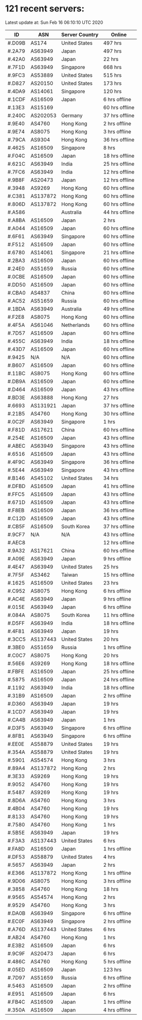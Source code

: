 # 121 recent servers:

Latest update at: Sun Feb 16 06:10:10 UTC 2020

| ID | ASN | Server Country | Online |
| -- | --- | -------------- | ------ |
| #.D09B | AS174 | United States | 497 hrs |
| #.2A79 | AS63949 | Japan | 497 hrs |
| #.42A0 | AS63949 | Japan | 22 hrs |
| #.7F1D | AS63949 | Singapore | 668 hrs |
| #.9FC3 | AS53889 | United States | 515 hrs |
| #.D827 | AS20150 | United States | 173 hrs |
| #.4DA9 | AS14061 | Singapore | 120 hrs |
| #.1CDF | AS16509 | Japan | 6 hrs offline |
| #.13E3 | AS15169 |  | 60 hrs offline |
| #.240C | AS202053 | Germany | 37 hrs offline |
| #.9E40 | AS4760 | Hong Kong | 2 hrs offline |
| #.9E74 | AS8075 | Hong Kong | 3 hrs offline |
| #.79CA | AS9304 | Hong Kong | 36 hrs offline |
| #.4625 | AS16509 | Singapore | 8 hrs |
| #.F04C | AS16509 | Japan | 18 hrs offline |
| #.621C | AS63949 | India | 25 hrs offline |
| #.7FC6 | AS63949 | India | 12 hrs offline |
| #.9B8F | AS20473 | Japan | 12 hrs offline |
| #.3948 | AS9269 | Hong Kong | 60 hrs offline |
| #.C381 | AS137872 | Hong Kong | 60 hrs offline |
| #.806D | AS137872 | Hong Kong | 60 hrs offline |
| #.A586 |  | Australia | 44 hrs offline |
| #.A8BA | AS16509 | Japan | 2 hrs |
| #.A044 | AS16509 | Japan | 60 hrs offline |
| #.6F61 | AS63949 | Singapore | 60 hrs offline |
| #.F512 | AS16509 | Japan | 60 hrs offline |
| #.6780 | AS14061 | Singapore | 21 hrs offline |
| #.2BA3 | AS16509 | Japan | 60 hrs offline |
| #.24E0 | AS51659 | Russia | 60 hrs offline |
| #.0CBE | AS16509 | Japan | 60 hrs offline |
| #.DD50 | AS16509 | Japan | 60 hrs offline |
| #.CBA0 | AS4837 | China | 60 hrs offline |
| #.AC52 | AS51659 | Russia | 60 hrs offline |
| #.1BDA | AS63949 | Australia | 49 hrs offline |
| #.F2E8 | AS8075 | Hong Kong | 60 hrs offline |
| #.4F5A | AS61046 | Netherlands | 60 hrs offline |
| #.7D57 | AS16509 | Japan | 60 hrs offline |
| #.455C | AS63949 | India | 18 hrs offline |
| #.43D7 | AS16509 | Japan | 60 hrs offline |
| #.9425 | N/A | N/A | 60 hrs offline |
| #.B607 | AS16509 | Japan | 60 hrs offline |
| #.11BC | AS8075 | Hong Kong | 60 hrs offline |
| #.DB9A | AS16509 | Japan | 60 hrs offline |
| #.D464 | AS16509 | Japan | 43 hrs offline |
| #.BD3E | AS63888 | Hong Kong | 27 hrs |
| #.6693 | AS131921 | Japan | 37 hrs offline |
| #.21B5 | AS4760 | Hong Kong | 30 hrs offline |
| #.0C2F | AS63949 | Singapore | 1 hrs |
| #.F81D | AS17621 | China | 60 hrs offline |
| #.254E | AS16509 | Japan | 43 hrs offline |
| #.ABEC | AS63949 | Singapore | 43 hrs offline |
| #.6516 | AS16509 | Japan | 43 hrs offline |
| #.4F9C | AS63949 | Singapore | 36 hrs offline |
| #.5E44 | AS63949 | Singapore | 43 hrs offline |
| #.B146 | AS45102 | United States | 34 hrs |
| #.DFBD | AS16509 | Japan | 41 hrs offline |
| #.FFC5 | AS16509 | Japan | 43 hrs offline |
| #.671D | AS16509 | Japan | 43 hrs offline |
| #.F8EB | AS16509 | Japan | 36 hrs offline |
| #.C12D | AS16509 | Japan | 43 hrs offline |
| #.CB5F | AS16509 | South Korea | 37 hrs offline |
| #.9CF7 | N/A | N/A | 43 hrs offline |
| #.AEC8 |  |  | 12 hrs offline |
| #.9A32 | AS17621 | China | 60 hrs offline |
| #.A09E | AS63949 | Japan | 9 hrs offline |
| #.4E47 | AS63949 | United States | 25 hrs |
| #.7F5F | AS3462 | Taiwan | 15 hrs offline |
| #.1625 | AS16509 | United States | 23 hrs |
| #.C952 | AS8075 | Hong Kong | 6 hrs offline |
| #.AC4E | AS63949 | Japan | 9 hrs offline |
| #.015E | AS63949 | Japan | 6 hrs offline |
| #.084A | AS8075 | South Korea | 11 hrs offline |
| #.D5FF | AS63949 | India | 18 hrs offline |
| #.4F81 | AS63949 | Japan | 19 hrs |
| #.3CC5 | AS137443 | United States | 20 hrs |
| #.3BE0 | AS51659 | Russia | 1 hrs offline |
| #.C0C7 | AS8075 | Hong Kong | 20 hrs |
| #.56E6 | AS9269 | Hong Kong | 18 hrs offline |
| #.FBFE | AS16509 | Japan | 25 hrs offline |
| #.5875 | AS16509 | Japan | 24 hrs offline |
| #.1192 | AS63949 | India | 18 hrs offline |
| #.31B9 | AS16509 | Japan | 2 hrs offline |
| #.D360 | AS63949 | Japan | 19 hrs |
| #.1CD7 | AS63949 | Japan | 19 hrs |
| #.CA4B | AS63949 | Japan | 1 hrs |
| #.D3F5 | AS63949 | Singapore | 6 hrs offline |
| #.8FB1 | AS63949 | Singapore | 6 hrs offline |
| #.EE0E | AS58879 | United States | 19 hrs |
| #.354A | AS58879 | United States | 19 hrs |
| #.5901 | AS54574 | Hong Kong | 3 hrs |
| #.89A4 | AS137872 | Hong Kong | 2 hrs |
| #.3E33 | AS9269 | Hong Kong | 19 hrs |
| #.9052 | AS4760 | Hong Kong | 19 hrs |
| #.5487 | AS9269 | Hong Kong | 19 hrs |
| #.8D6A | AS4760 | Hong Kong | 3 hrs |
| #.4B04 | AS4760 | Hong Kong | 19 hrs |
| #.8133 | AS4760 | Hong Kong | 19 hrs |
| #.7580 | AS4760 | Hong Kong | 1 hrs |
| #.5B5E | AS63949 | Japan | 19 hrs |
| #.F3A3 | AS137443 | United States | 6 hrs |
| #.FA8D | AS16509 | Japan | 1 hrs offline |
| #.DF53 | AS58879 | United States | 4 hrs |
| #.5657 | AS63949 | Japan | 2 hrs |
| #.E366 | AS137872 | Hong Kong | 1 hrs offline |
| #.9D06 | AS8075 | Hong Kong | 3 hrs offline |
| #.3858 | AS4760 | Hong Kong | 18 hrs |
| #.9565 | AS54574 | Hong Kong | 2 hrs |
| #.9529 | AS4760 | Hong Kong | 3 hrs |
| #.DA0B | AS63949 | Singapore | 6 hrs offline |
| #.EC0F | AS63949 | Singapore | 2 hrs offline |
| #.A76D | AS137443 | United States | 6 hrs |
| #.AB24 | AS4760 | Hong Kong | 1 hrs |
| #.E3B2 | AS16509 | Japan | 6 hrs |
| #.9C9F | AS20473 | Japan | 6 hrs |
| #.486C | AS4760 | Hong Kong | 5 hrs offline |
| #.05ED | AS16509 | Japan | 123 hrs |
| #.7D97 | AS51659 | Russia | 6 hrs offline |
| #.5463 | AS16509 | Japan | 2 hrs offline |
| #.E951 | AS16509 | Japan | 6 hrs |
| #.FB4C | AS16509 | Japan | 1 hrs offline |
| #.350A | AS16509 | Japan | 4 hrs offline |

